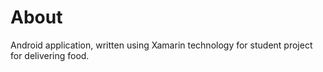 # About
Android application, written using Xamarin technology for student project for delivering food.

